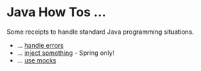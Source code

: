 # Java How Tos ...

Some receipts to handle standard Java programming situations.

* ... [handle errors](README-HandleErrors.md)
* ... [inject something](README-InjectSomething.md) - Spring only!
* ... [use mocks](README-UseMocks.md)